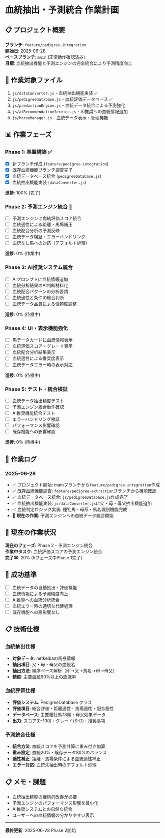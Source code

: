 # 血統抽出・予測統合 作業計画

## 📋 プロジェクト概要
**ブランチ**: `feature/pedigree-integration`  
**開始日**: 2025-06-28  
**ベースブランチ**: `main` (正常動作確認済み)  
**目標**: 血統抽出機能と予測エンジンの完全統合により予測精度向上

## 🎯 作業対象ファイル
1. `js/dataConverter.js` - 血統抽出機能実装 ✅
2. `js/pedigreeDatabase.js` - 血統評価データベース ✅
3. `js/predictionEngine.js` - 血統データ統合による予測強化
4. `js/aiRecommendationService.js` - AI推奨への血統情報追加
5. `js/horseManager.js` - 血統データ表示・管理機能

## 📊 作業フェーズ

### Phase 1: 基盤構築 ✅
- [x] 新ブランチ作成 (`feature/pedigree-integration`)
- [x] 既存血統機能ブランチ調査完了
- [x] 血統データベース統合 (`pedigreeDatabase.js`)
- [x] 血統抽出機能実装 (`dataConverter.js`)

**進捗**: 100% (完了)

### Phase 2: 予測エンジン統合 🚧
- [ ] 予測エンジンに血統評価スコア統合
- [ ] 血統適性による距離・馬場補正
- [ ] 血統配合分析の予測反映
- [ ] 血統データ検証・エラーハンドリング
- [ ] 血統なし馬への対応（デフォルト処理）

**進捗**: 0% (作業中)

### Phase 3: AI推奨システム統合
- [ ] AIプロンプトに血統情報追加
- [ ] 血統分析結果のAI判断材料化
- [ ] 血統配合パターンの分析要請
- [ ] 血統適性と条件の総合判断
- [ ] 血統データ品質による信頼度調整

**進捗**: 0% (待機中)

### Phase 4: UI・表示機能強化
- [ ] 馬データカードに血統情報表示
- [ ] 血統評価スコア・グレード表示
- [ ] 血統配合分析結果表示
- [ ] 血統適性による推奨度表示
- [ ] 血統データエラー時の表示対応

**進捗**: 0% (待機中)

### Phase 5: テスト・統合検証
- [ ] 血統データ抽出精度テスト
- [ ] 予測エンジン統合動作確認
- [ ] AI推奨機能統合テスト
- [ ] エラーハンドリング検証
- [ ] パフォーマンス影響確認
- [ ] 既存機能への影響確認

**進捗**: 0% (待機中)

## 📝 作業ログ

### 2025-06-28
- ✅ プロジェクト開始: mainブランチから`feature/pedigree-integration`作成
- ✅ 既存血統機能調査: `feature/pedigree-extraction`ブランチから機能確認
- ✅ 血統データベース統合: `js/pedigreeDatabase.js`作成完了
- ✅ 血統抽出機能実装: `js/dataConverter.js`に父・母・母父抽出機能追加
- ✅ 血統判定ロジック実装: 種牡馬・母系・馬名識別機能完成
- 🔧 **現在の作業**: 予測エンジンへの血統データ統合開始

## 🚧 現在の作業状況
**現在のフェーズ**: Phase 2 - 予測エンジン統合  
**作業中タスク**: 血統評価スコアの予測エンジン統合  
**完了率**: 20% (5フェーズ中Phase 1完了)

## 🎯 成功基準
- [ ] 血統データの自動抽出・評価機能
- [ ] 血統情報による予測精度向上
- [ ] AI推奨への血統分析統合
- [ ] 血統エラー時の適切な代替処理
- [ ] 既存機能への悪影響なし

## 📋 技術仕様

### 血統抽出仕様
- **対象データ**: netkeibaの馬券情報
- **抽出項目**: 父・母・母父の血統名
- **抽出方法**: 順序ベース解析（印→父→馬名→母→母父）
- **精度**: 主要血統90%以上の認識率

### 血統評価仕様
- **評価システム**: PedigreeDatabase クラス
- **評価項目**: 総合評価・距離適性・馬場適性・配合相性
- **データベース**: 主要種牡馬78頭・母父効果データ
- **出力**: スコア(0-100)・グレード(S-D)・推奨事項

### 予測統合仕様
- **統合方法**: 血統スコアを予測計算に重み付き加算
- **重み設定**: 血統20%・既存データ80%のバランス
- **適性補正**: 距離・馬場条件による血統適性補正
- **エラー対応**: 血統未抽出時のデフォルト処理

## 📋 メモ・課題
- 血統抽出精度の継続的改善が必要
- 予測エンジンのパフォーマンス影響を最小化
- AI推奨システムとの自然な統合
- ユーザーへの血統情報の分かりやすい表示

---
**最終更新**: 2025-06-28 Phase 2開始